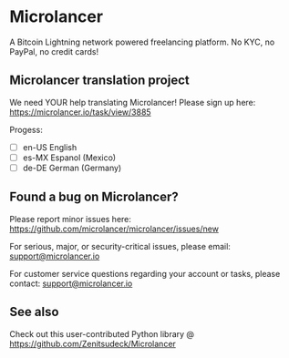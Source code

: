 # Microlancer
A Bitcoin Lightning network powered freelancing platform. No KYC, no PayPal, no credit cards!

## Microlancer translation project

We need YOUR help translating Microlancer! Please sign up here:
https://microlancer.io/task/view/3885

Progess:
* [ ] en-US English
* [ ] es-MX Espanol (Mexico)
* [ ] de-DE German (Germany)

## Found a bug on Microlancer?

Please report minor issues here:
https://github.com/microlancer/microlancer/issues/new

For serious, major, or security-critical issues, please email:
support@microlancer.io

For customer service questions regarding your account or tasks, please contact:
support@microlancer.io

## See also

Check out this user-contributed Python library @ https://github.com/Zenitsudeck/Microlancer
